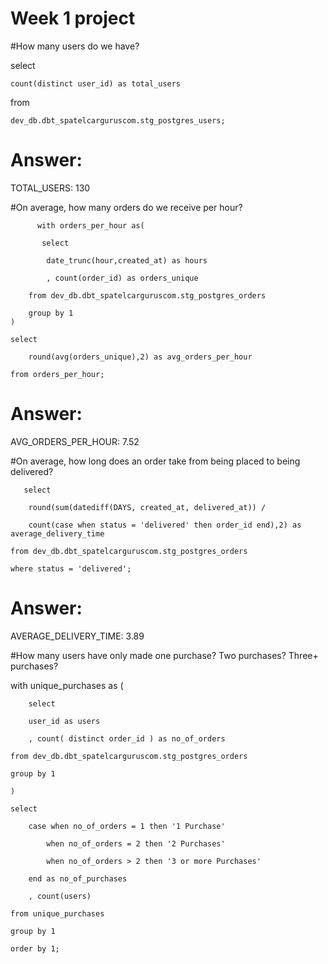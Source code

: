 # Week 1 project 

#How many users do we have?

select

    count(distinct user_id) as total_users
    
from

    dev_db.dbt_spatelcarguruscom.stg_postgres_users;
    
# Answer: 

TOTAL_USERS:
130
    

#On average, how many orders do we receive per hour?



          with orders_per_hour as(
           
           select 
           
            date_trunc(hour,created_at) as hours
            
            , count(order_id) as orders_unique
            
        from dev_db.dbt_spatelcarguruscom.stg_postgres_orders
        
        group by 1
    )
    
    select 
    
        round(avg(orders_unique),2) as avg_orders_per_hour 
        
    from orders_per_hour;

# Answer:

AVG_ORDERS_PER_HOUR:
7.52

#On average, how long does an order take from being placed to being delivered?

       select 
       
        round(sum(datediff(DAYS, created_at, delivered_at)) / 
        
        count(case when status = 'delivered' then order_id end),2) as average_delivery_time
        
    from dev_db.dbt_spatelcarguruscom.stg_postgres_orders
    
    where status = 'delivered';
    
   # Answer:
   
   AVERAGE_DELIVERY_TIME:
   3.89


#How many users have only made one purchase? Two purchases? Three+ purchases?



with unique_purchases as (

        select 
        
        user_id as users
        
        , count( distinct order_id ) as no_of_orders
        
    from dev_db.dbt_spatelcarguruscom.stg_postgres_orders
    
    group by 1
    
    )
    
    select
    
        case when no_of_orders = 1 then '1 Purchase'
        
            when no_of_orders = 2 then '2 Purchases'
            
            when no_of_orders > 2 then '3 or more Purchases'
            
        end as no_of_purchases
        
        , count(users)
        
    from unique_purchases
    
    group by 1
    
    order by 1;
